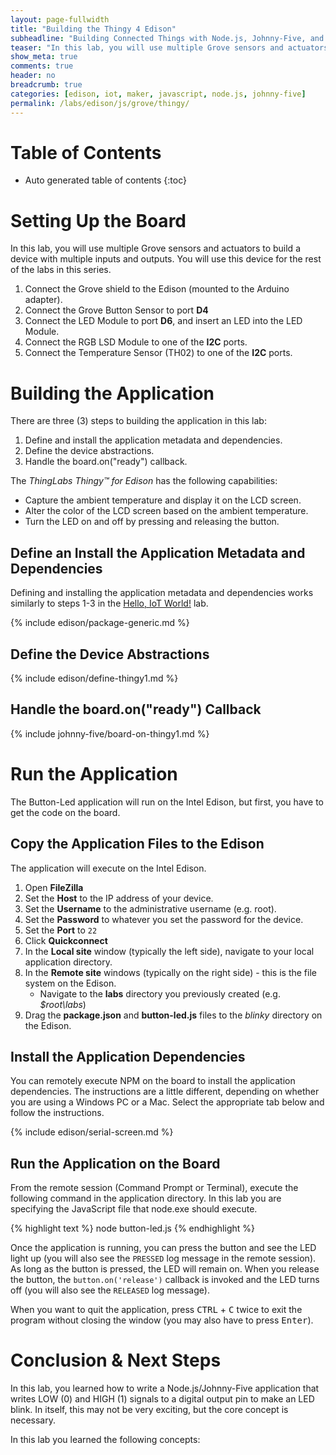```yaml
---
layout: page-fullwidth
title: "Building the Thingy 4 Edison"
subheadline: "Building Connected Things with Node.js, Johnny-Five, and Microsoft Azure"
teaser: "In this lab, you will use multiple Grove sensors and actuators to build a device with multiple inputs and outputs. You will use this device for the rest of the labs in this series."
show_meta: true
comments: true
header: no
breadcrumb: true
categories: [edison, iot, maker, javascript, node.js, johnny-five]
permalink: /labs/edison/js/grove/thingy/
---
```

# Table of Contents
*  Auto generated table of contents
{:toc}

# Setting Up the Board
In this lab, you will use multiple Grove sensors and actuators to build a device with multiple inputs and outputs. You will use this device for the rest of the labs in this series.

1. Connect the Grove shield to the Edison (mounted to the Arduino adapter).
2. Connect the Grove Button Sensor to port __D4__
3. Connect the LED Module to port __D6__, and insert an LED into the LED Module. 
4. Connect the RGB LSD Module to one of the __I2C__ ports.
5. Connect the Temperature Sensor (TH02) to one of the __I2C__ ports.

# Building the Application
There are three (3) steps to building the application in this lab:

1. Define and install the application metadata and dependencies.
2. Define the device abstractions.
3. Handle the board.on("ready") callback.

The _ThingLabs Thingy&trade; for Edison_ has the following capabilities:

* Capture the ambient temperature and display it on the LCD screen.
* Alter the color of the LCD screen based on the ambient temperature.
* Turn the LED on and off by pressing and releasing the button.

## Define an Install the Application Metadata and Dependencies
Defining and installing the application metadata and dependencies works similarly to steps 1-3 in the [Hello, IoT World!](../hello-iot-world/) lab.

{% include edison/package-generic.md %}

## Define the Device Abstractions
{% include edison/define-thingy1.md %}

## Handle the board.on("ready") Callback
{% include johnny-five/board-on-thingy1.md %}

# Run the Application
The Button-Led application will run on the Intel Edison, but first, you have to get the code on the board. 

## Copy the Application Files to the Edison
The application will execute on the Intel Edison.

1. Open __FileZilla__
2. Set the __Host__ to the IP address of your device.
3. Set the __Username__ to the administrative username (e.g. root).
4. Set the __Password__ to whatever you set the password for the device.
5. Set the __Port__ to `22`
6. Click __Quickconnect__
7. In the __Local site__ window (typically the left side), navigate to your local application directory.
8. In the __Remote site__ windows (typically on the right side) - this is the file system on the Edison.
   * Navigate to the __labs__ directory you previously created (e.g. _$root\labs_)
9. Drag the __package.json__ and __button-led.js__ files to the _blinky_ directory on the Edison.

## Install the Application Dependencies
You can remotely execute NPM on the board to install the application dependencies. The instructions are a little different, depending on whether you are using a Windows PC or a Mac. Select the appropriate tab below and follow the instructions.

{% include edison/serial-screen.md %}

## Run the Application on the Board
From the remote session (Command Prompt or Terminal), execute the following command in the application directory. In this lab you are specifying the JavaScript file that node.exe should execute.

{% highlight text %}
node button-led.js
{% endhighlight %}

Once the application is running, you can press the button and see the LED light up (you will also see the `PRESSED` log message in the remote session). As long as the button is pressed, the LED will remain on. When you release the button, the `button.on('release')` callback is invoked and the LED turns off (you will also see the `RELEASED` log message). 
  
When you want to quit the application, press <kbd>CTRL</kbd> + <kbd>C</kbd> twice to exit the program without closing the window (you may also have to press <kbd>Enter</kbd>). 

# Conclusion &amp; Next Steps
In this lab, you learned how to write a Node.js/Johnny-Five application that writes LOW (0) and HIGH (1) signals to a digital output pin to make an LED blink. In itself, this may not be very exciting, but the core concept is necessary.

In this lab you learned the following concepts:
